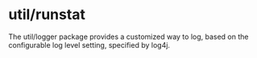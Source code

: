 # util/runstat
The util/logger package provides a customized way to log, based on the configurable log level setting, specified by log4j.
